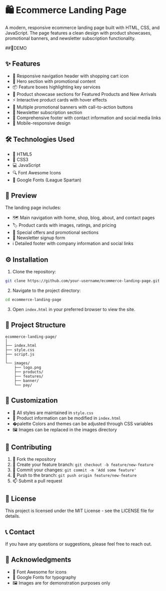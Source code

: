 # 🛍️ Ecommerce Landing Page

A modern, responsive ecommerce landing page built with HTML, CSS, and JavaScript. The page features a clean design with product showcases, promotional banners, and newsletter subscription functionality.

##🎥DEMO



## ✨ Features

- 🎯 Responsive navigation header with shopping cart icon
- 🌟 Hero section with promotional content
- 📦 Feature boxes highlighting key services
- 🛒 Product showcase sections for Featured Products and New Arrivals
- ⚡ Interactive product cards with hover effects
- 🎨 Multiple promotional banners with call-to-action buttons
- 📧 Newsletter subscription section
- 🔗 Comprehensive footer with contact information and social media links
- 📱 Mobile-responsive design

## 🛠️ Technologies Used

- 📄 HTML5
- 🎨 CSS3
- 💻 JavaScript
- 🔍 Font Awesome Icons
- 📝 Google Fonts (League Spartan)

## 👀 Preview

The landing page includes:
- 🗺️ Main navigation with home, shop, blog, about, and contact pages
- 🏷️ Product cards with images, ratings, and pricing
- 🎯 Special offers and promotional sections
- 📮 Newsletter signup form
- ℹ️ Detailed footer with company information and social links

## ⚙️ Installation

1. Clone the repository:
```bash
git clone https://github.com/your-username/ecommerce-landing-page.git
```

2. Navigate to the project directory:
```bash
cd ecommerce-landing-page
```

3. Open `index.html` in your preferred browser to view the site.

## 📁 Project Structure

```
ecommerce-landing-page/
│
├── index.html
├── style.css
├── script.js
│
└── images/
    ├── logo.png
    ├── products/
    ├── features/
    ├── banner/
    └── pay/
```

## 🎨 Customization

- 📝 All styles are maintained in `style.css`
- 🔧 Product information can be modified in `index.html`
- �palette Colors and themes can be adjusted through CSS variables
- 🖼️ Images can be replaced in the images directory

## 🤝 Contributing

1. 🔱 Fork the repository
2. 🌿 Create your feature branch: `git checkout -b feature/new-feature`
3. 💾 Commit your changes: `git commit -m 'Add some feature'`
4. 🚀 Push to the branch: `git push origin feature/new-feature`
5. 📫 Submit a pull request

## 📄 License

This project is licensed under the MIT License - see the LICENSE file for details.

## 📞 Contact

If you have any questions or suggestions, please feel free to reach out.

## 🙏 Acknowledgments

- 🎯 Font Awesome for icons
- 📝 Google Fonts for typography
- 🖼️ Images are for demonstration purposes only
